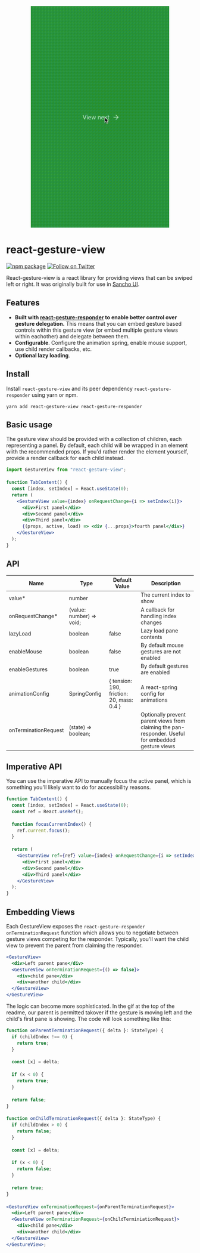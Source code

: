 <div align="center">
 <img 
    max-width="300px"
    alt="A demo showing views being swiped left and right."
     src="https://raw.githubusercontent.com/bmcmahen/react-gesture-view/master/demo.gif">
</div>

# react-gesture-view

[![npm package](https://img.shields.io/npm/v/react-gesture-view/latest.svg)](https://www.npmjs.com/package/react-gesture-view)
[![Follow on Twitter](https://img.shields.io/twitter/follow/benmcmahen.svg?style=social&logo=twitter)](https://twitter.com/intent/follow?screen_name=benmcmahen)

React-gesture-view is a react library for providing views that can be swiped left or right. It was originally built for use in [Sancho UI](https://github.com/bmcmahen/sancho).

## Features

- **Built with [react-gesture-responder](https://github.com/bmcmahen/react-gesture-responder) to enable better control over gesture delegation.** This means that you can embed gesture based controls within this gesture view (or embed multiple gesture views within eachother) and delegate between them.
- **Configurable**. Configure the animation spring, enable mouse support, use child render callbacks, etc.
- **Optional lazy loading**.

## Install

Install `react-gesture-view` and its peer dependency `react-gesture-responder` using yarn or npm.

```
yarn add react-gesture-view react-gesture-responder
```

## Basic usage

The gesture view should be provided with a collection of children, each representing a panel. By default, each child will be wrapped in an element wiith the recommended props. If you'd rather render the element yourself, provide a render callback for each child instead.

```jsx
import GestureView from "react-gesture-view";

function TabContent() {
  const [index, setIndex] = React.useState(0);
  return (
    <GestureView value={index} onRequestChange={i => setIndex(i)}>
      <div>First panel</div>
      <div>Second panel</div>
      <div>Third panel</div>
      {(props, active, load) => <div {...props}>fourth panel</div>}
    </GestureView>
  );
}
```

## API

| Name                 | Type                     | Default Value                             | Description                                                                                        |
| -------------------- | ------------------------ | ----------------------------------------- | -------------------------------------------------------------------------------------------------- |
| value\*              | number                   |                                           | The current index to show                                                                          |
| onRequestChange\*    | (value: number) => void; |                                           | A callback for handling index changes                                                              |
| lazyLoad             | boolean                  | false                                     | Lazy load pane contents                                                                            |
| enableMouse          | boolean                  | false                                     | By default mouse gestures are not enabled                                                          |
| enableGestures       | boolean                  | true                                      | By default gestures are enabled                                                                    |
| animationConfig      | SpringConfig             | { tension: 190, friction: 20, mass: 0.4 } | A react-spring config for animations                                                               |
| onTerminationRequest | (state) => boolean;      |                                           | Optionally prevent parent views from claiming the pan-responder. Useful for embedded gesture views |

## Imperative API

You can use the imperative API to manually focus the active panel, which is something you'll likely want to do for accessibility reasons.

```jsx
function TabContent() {
  const [index, setIndex] = React.useState(0);
  const ref = React.useRef();

  function focusCurrentIndex() {
    ref.current.focus();
  }

  return (
    <GestureView ref={ref} value={index} onRequestChange={i => setIndex(i)}>
      <div>First panel</div>
      <div>Second panel</div>
      <div>Third panel</div>
    </GestureView>
  );
}
```

## Embedding Views

Each GestureView exposes the `react-gesture-responder` `onTerminationRequest` function which allows you to negotiate between gesture views competing for the responder. Typically, you'll want the child view to prevent the parent from claiming the responder.

```jsx
<GestureView>
  <div>Left parent pane</div>
  <GestureView onTerminationRequest={() => false}>
    <div>child pane</div>
    <div>another child</div>
  </GestureView>
</GestureView>
```

The logic can become more sophisticated. In the gif at the top of the readme, our parent is permitted takover if the gesture is moving left and the child's first pane is showing. The code will look something like this:

```jsx
function onParentTerminationRequest({ delta }: StateType) {
  if (childIndex !== 0) {
    return true;
  }

  const [x] = delta;

  if (x < 0) {
    return true;
  }

  return false;
}

function onChildTerminationRequest({ delta }: StateType) {
  if (childIndex > 0) {
    return false;
  }

  const [x] = delta;

  if (x < 0) {
    return false;
  }

  return true;
}

<GestureView onTerminationRequest={onParentTerminationRequest}>
  <div>Left parent pane</div>
  <GestureView onTerminationRequest={onChildTerminiationRequest}>
    <div>child pane</div>
    <div>another child</div>
  </GestureView>
</GestureView>;
```

